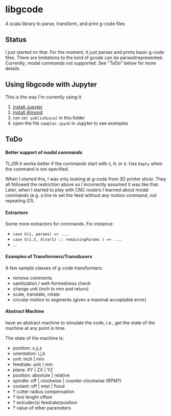 # libgcode

A scala library to parse, transform, and print g-code files

## Status

I just started on that.
For the moment, it just parses and prints basic g-code files.
There are limitations to the kind of gcode can be parsed/represented.
Currently, modal commands not supported.
See "ToDo" below for more details.

## Using libgcode with Jupyter

This is the way I'm currently using it.

1. [install Jupyter](https://jupyter.org/install)
2. [install Almond](https://almond.sh/docs/quick-start-install)
3. run `sbt publishLocal` in this folder
4. open the file `samples.ipynb` in Jupyter to see examples

## ToDo

#### Better support of modal commands

TL;DR it works better if the commands start with `G`, `M`, or `O`.
Use `Empty` when the command is not specified.

When I started this, I was only looking at g-code from 3D printer slicer.
They all followed the restriction above so I incorrectly assumed it was like that.
Later, when I started to play with CNC routers I learned about modal commands (e.g. a line to set the feed without any motion command, not repeating G1).

#### Extractors

Some more extractors for commands.
For instance:
* `case G(1, params) => ...`.
* `case G(1.5, X(var1) :: remainingParams ) => ...`.
* ...

#### Examples of Transformers/Transducers

A few sample classes of g-code transformers:
* remove comments
* sanitization / well-formedness check
* change unit (inch to mm and return)
* scale, translate, rotate
* circular motion to segments (given a maximal acceptable error)

#### Abstract Machine

have an abstract machine to simulate the code, i.e., get the state of the machine at any point in time.

The state of the machine is:
* position: x,y,z
* orientation: i,j,k
* unit: inch | mm
* feedrate: unit / min
* plane: XY | ZX | YZ
* position: absolute | relative
* spindle: off | clockwise | counter-clockwise (RPM?)
* coolant: off | mist | flood
* ? cutter radius compensation
* ? tool lenght offset
* ? extruder(s) feedrate/position
* ? value of other parameters

